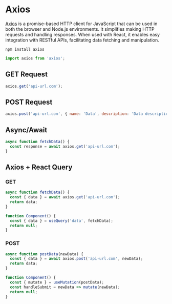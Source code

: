 # Axios

[Axios](https://axios-http.com/) is a promise-based HTTP client for JavaScript that can be used in both the browser and Node.js environments. It simplifies making HTTP requests and handling responses. When used with React, it enables easy integration with RESTful APIs, facilitating data fetching and manipulation.

```
npm install axios
```

```js
import axios from 'axios';
```

## GET Request

```jsx
axios.get('api-url.com');
```

## POST Request

```jsx
axios.post('api-url.com', { name: 'Data', description: 'Data description' });
```

## Async/Await

```jsx
async function fetchData() {
  const response = await axios.get('api-url.com');
}
```

## Axios + React Query

### GET

```jsx
async function fetchData() {
  const { data } = await axios.get('api-url.com');
  return data;
}

function Component() {
  const { data } = useQuery('data', fetchData);
  return null;
}
```

### POST

```jsx
async function postData(newData) {
  const { data } = await axios.post('api-url.com', newData);
  return data;
}

function Component() {
  const { mutate } = useMutation(postData);
  const handleSubmit = newData => mutate(newData);
  return null;
}
```
